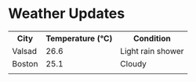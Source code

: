 # Weather Updates

<!-- WEATHER-UPDATE-START -->
<table><tr><th>City</th><th>Temperature (°C)</th><th>Condition</th></tr><tr><td>Valsad</td><td>26.6</td><td>Light rain shower</td></tr><tr><td>Boston</td><td>25.1</td><td>Cloudy</td></tr><tr><td></td><td></td><td></td></tr></table>
<!-- WEATHER-UPDATE-END -->
